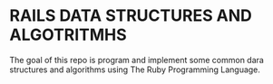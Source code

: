 # RAILS DATA STRUCTURES AND ALGOTRITMHS

The goal of this repo is program and implement some common dara structures
and algorithms using The Ruby Programming Language.
